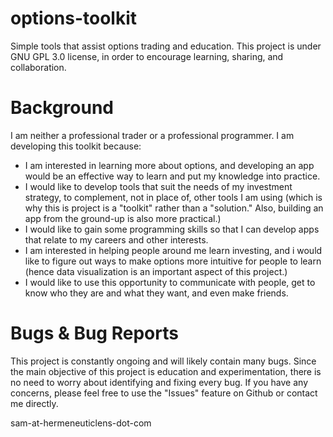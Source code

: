 # options-toolkit
Simple tools that assist options trading and education.
This project is under GNU GPL 3.0 license, in order to encourage learning, sharing, and collaboration.

# Background
I am neither a professional trader or a professional programmer. I am developing this toolkit because:
- I am interested in learning more about options, and developing an app would be an effective way to learn and put my knowledge into practice.
- I would like to develop tools that suit the needs of my investment strategy, to complement, not in place of, other tools I am using (which is why this is project is a "toolkit" rather than a "solution." Also, building an app from the ground-up is also more practical.)
- I would like to gain some programming skills so that I can develop apps that relate to my careers and other interests.
- I am interested in helping people around me learn investing, and i would like to figure out ways to make options more intuitive for people to learn (hence data visualization is an important aspect of this project.)
- I would like to use this opportunity to communicate with people, get to know who they are and what they want, and even make friends.

# Bugs & Bug Reports
This project is constantly ongoing and will likely contain many bugs. Since the main objective of this project is education and experimentation, there is no need to worry about identifying and fixing every bug. If you have any concerns, please feel free to use the "Issues" feature on Github or contact me directly.

sam-at-hermeneuticlens-dot-com